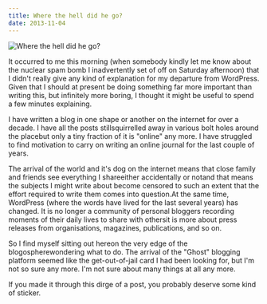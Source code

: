 ```yaml
---
title: Where the hell did he go?
date: 2013-11-04
---
```


![Where the hell did he go?](https://source.unsplash.com/cckf4TsHAuw/1600x900)

It occurred to me this morning (when somebody kindly let me know about the nuclear spam bomb I inadvertently set of off on Saturday afternoon) that I didn't really give any kind of explanation for my departure from WordPress. Given that I should at present be doing something far more important than writing this, but infinitely more boring, I thought it might be useful to spend a few minutes explaining.

I have written a blog in one shape or another on the internet for over a decade. I have all the posts stillsquirrelled away in various bolt holes around the placebut only a tiny fraction of it is "online" any more. I have struggled to find motivation to carry on writing an online journal for the last couple of years.

The arrival of the world and it's dog on the internet means that close family and friends see everything I shareeither accidentally or notand that means the subjects I might write about become censored to such an extent that the effort required to write them comes into question.At the same time, WordPress (where the words have lived for the last several years) has changed. It is no longer a community of personal bloggers recording moments of their daily lives to share with othersit is more about press releases from organisations, magazines, publications, and so on.

So I find myself sitting out hereon the very edge of the blogospherewondering what to do. The arrival of the "Ghost" blogging platform seemed like the get-out-of-jail card I had been looking for, but I'm not so sure any more. I'm not sure about many things at all any more.

If you made it through this dirge of a post, you probably deserve some kind of sticker.